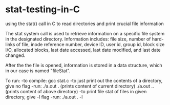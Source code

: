 # stat-testing-in-C
using the stat() call in C to read directories and print crucial file information

The stat system call is used to retrieve information on a specific file
system in the designated directory. Information includes: file size, number of 
hard-links of file, inode reference number, device ID, user id, group id,
block size I/O, allocated blocks, last date accessed, last date modified,
and last date changed.

After the the file is opened, information is stored in a data structure, 
which in our case is named "fileStat".

To run:
	-to compile:	gcc stat.c
	-to just print out the contents of a directory, give no flag
	-run:			./a.out . (prints content of current directory)
					./a.out .. (prints content of above directory)
	-to print file stat of files in given directory, give -l flag
	-run:			./a.out . -l
